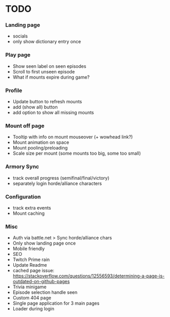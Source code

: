 # TODO
### Landing page
* socials
* only show dictionary entry once

### Play page
* Show seen label on seen episodes
* Scroll to first unseen episode
* What if mounts expire during game?

### Profile
* Update button to refresh mounts
* add (show all) button
* add option to show all missing mounts

### Mount off page
* Tooltip with info on mount mouseover (+ wowhead link?)
* Mount animation on space
* Mount pooling/preloading
* Scale size per mount (some mounts too big, some too small)

### Armory Sync
* track overall progress (semifinal/final/victory)
* separately login horde/alliance characters

### Configuration
* track extra events
* Mount caching

### Misc
* Auth via battle.net > Sync horde/alliance chars
* Only show landing page once
* Mobile friendly
* SEO
* Twitch Prime rain
* Update Readme
* cached page issue: https://stackoverflow.com/questions/12556593/determining-a-page-is-outdated-on-github-pages
* Trivia minigame
* Episode selection handle seen
* Custom 404 page
* Single page application for 3 main pages
* Loader during login